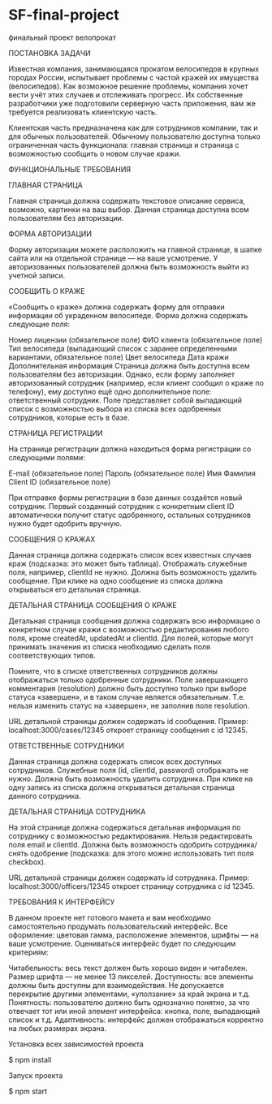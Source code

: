 # SF-final-project
финальный проект велопрокат

ПОСТАНОВКА ЗАДАЧИ

Известная компания, занимающаяся прокатом велосипедов в крупных городах России, испытывает проблемы с частой кражей их имущества (велосипедов). Как возможное решение проблемы, компания хочет вести учёт этих случаев и отслеживать прогресс. Их собственные разработчики уже подготовили серверную часть приложения, вам же требуется реализовать клиентскую часть.

Клиентская часть предназначена как для сотрудников компании, так и для обычных пользователей. Обычному пользователю доступна только ограниченная часть функционала: главная страница и страница с возможностью сообщить о новом случае кражи.

ФУНКЦИОНАЛЬНЫЕ ТРЕБОВАНИЯ

ГЛАВНАЯ СТРАНИЦА

Главная страница должна содержать текстовое описание сервиса, возможно, картинки на ваш выбор. Данная страница доступна всем пользователям без авторизации.

ФОРМА АВТОРИЗАЦИИ

Форму авторизации можете расположить на главной странице, в шапке сайта или на отдельной странице — на ваше усмотрение. У авторизованных пользователей должна быть возможность выйти из учетной записи.

СООБЩИТЬ О КРАЖЕ

«Сообщить о краже» должна содержать форму для отправки информации об украденном велосипеде. Форма должна содержать следующие поля:

Номер лицензии (обязательное поле)
ФИО клиента (обязательное поле)
Тип велосипеда (выпадающий список с заранее определенными вариантами, обязательное поле)
Цвет велосипеда
Дата кражи
Дополнительная информация
Страница должна быть доступна всем пользователям без авторизации. Однако, если форму заполняет авторизованный сотрудник (например, если клиент сообщил о краже по телефону), ему доступно ещё одно дополнительное поле: ответственный сотрудник. Поле представляет собой выпадающий список с возможностью выбора из списка всех одобренных сотрудников, которые есть в базе.

СТРАНИЦА РЕГИСТРАЦИИ

На странице регистрации должна находиться форма регистрации со следующими полями:

E-mail (обязательное поле)
Пароль (обязательное поле)
Имя
Фамилия Client ID (обязательное поле)

При отправке формы регистрации в базе данных создаётся новый сотрудник. Первый созданный сотрудник с конкретным client ID автоматически получит статус одобренного, остальных сотрудников нужно будет одобрить вручную.

СООБЩЕНИЯ О КРАЖАХ

Данная страница должна содержать список всех известных случаев краж (подсказка: это может быть таблица). Отображать служебные поля, например, clientId не нужно. Должна быть возможность удалить сообщение. При клике на одно сообщение из списка должна открываться его детальная страница.

ДЕТАЛЬНАЯ СТРАНИЦА СООБЩЕНИЯ О КРАЖЕ

Детальная страница сообщения должна содержать всю информацию о конкретном случае кражи с возможностью редактирования любого поля, кроме createdAt, updatedAt и clientId. Для полей, которые могут принимать значения из списка необходимо сделать поля соответствующих типов.

Помните, что в списке ответственных сотрудников должны отображаться только одобренные сотрудники. Поле завершающего комментария (resolution) должно быть доступно только при выборе статуса «завершен», и в таком случае является обязательным. Т.е. нельзя изменить статус на «завершен», не заполнив поле resolution.

URL детальной страницы должен содержать id сообщения. Пример: localhost:3000/cases/12345 откроет страницу сообщения с id 12345.

ОТВЕТСТВЕННЫЕ СОТРУДНИКИ

Данная страница должна содержать список всех доступных сотрудников. Служебные поля (id, clientId, password) отображать не нужно. Должна быть возможность удалить сотрудника. При клике на одну запись из списка должна открываться детальная страница данного сотрудника.

ДЕТАЛЬНАЯ СТРАНИЦА СОТРУДНИКА

На этой странице должна содержаться детальная информация по сотруднику с возможностью редактирования. Нельзя редактировать поля email и clientId. Должна быть возможность одобрить сотрудника/снять одобрение (подсказка: для этого можно использовать тип поля checkbox).

URL детальной страницы должен содержать id сотрудника. Пример: localhost:3000/officers/12345 откроет страницу сотрудника с id 12345.

ТРЕБОВАНИЯ К ИНТЕРФЕЙСУ

В данном проекте нет готового макета и вам необходимо самостоятельно продумать пользовательский интерфейс. Все оформление: цветовая гамма, расположение элементов, шрифты — на ваше усмотрение. Оцениваться интерфейс будет по следующим критериям:

Читабельность: весь текст должен быть хорошо виден и читабелен. Размер шрифта — не менее 13 пикселей.
Доступность: все элементы должны быть доступны для взаимодействия. Не допускается перекрытие другими элементами, «уползание» за край экрана и т.д.
Понятность: пользователю должно быть однозначно понятно, за что отвечает тот или иной элемент интерфейса: кнопка, поле, выпадающий список и т.д.
Адаптивность: интерфейс должен отображаться корректно на любых размерах экрана.

Установка всех зависимостей проекта

$ npm install

Запуск проекта

$ npm start